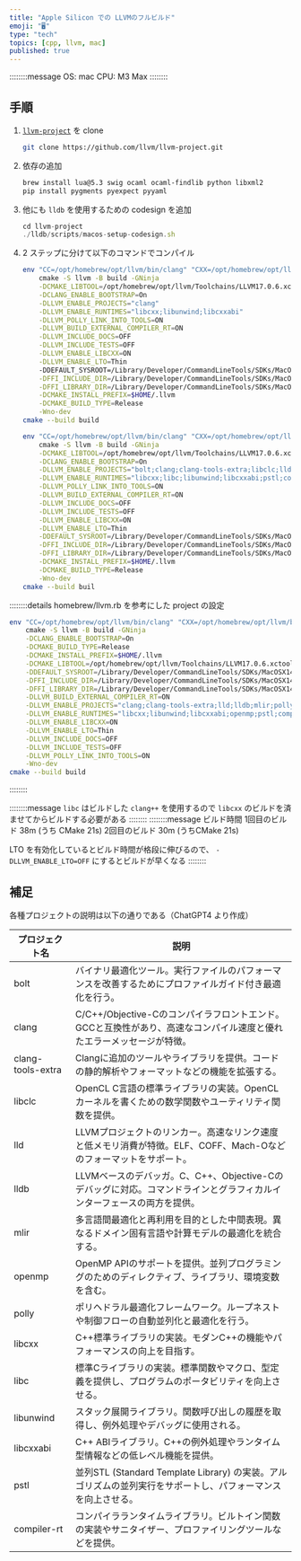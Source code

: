 ```yaml
---
title: "Apple Silicon での LLVMのフルビルド"
emoji: "🖥️"
type: "tech"
topics: [cpp, llvm, mac]
published: true
---
```


::::::::message
OS: mac
CPU: M3 Max
::::::::

## 手順

1. [`llvm-project`](https://github.com/llvm/llvm-project) を clone

    ```bash
    git clone https://github.com/llvm/llvm-project.git
    ```
1. 依存の追加

    ```bash
    brew install lua@5.3 swig ocaml ocaml-findlib python libxml2
    pip install pygments pyexpect pyyaml
    ```
1. 他にも `lldb` を使用するための codesign を追加

    ```javascript
    cd llvm-project
    ./lldb/scripts/macos-setup-codesign.sh
    ```
1. 2 ステップに分けて以下のコマンドでコンパイル

    ```bash
    env "CC=/opt/homebrew/opt/llvm/bin/clang" "CXX=/opt/homebrew/opt/llvm/bin/clang++"                          \
        cmake -S llvm -B build -GNinja                                                                          \
        -DCMAKE_LIBTOOL=/opt/homebrew/opt/llvm/Toolchains/LLVM17.0.6.xctoolchain/usr/bin/llvm-libtool-darwin    \
        -DCLANG_ENABLE_BOOTSTRAP=On                                                                             \
        -DLLVM_ENABLE_PROJECTS="clang"                                                                          \
        -DLLVM_ENABLE_RUNTIMES="libcxx;libunwind;libcxxabi"                                                     \
        -DLLVM_POLLY_LINK_INTO_TOOLS=ON                                                                         \
        -DLLVM_BUILD_EXTERNAL_COMPILER_RT=ON                                                                    \
        -DLLVM_INCLUDE_DOCS=OFF                                                                                 \
        -DLLVM_INCLUDE_TESTS=OFF                                                                                \
        -DLLVM_ENABLE_LIBCXX=ON                                                                                 \
        -DLLVM_ENABLE_LTO=Thin                                                                                
        -DDEFAULT_SYSROOT=/Library/Developer/CommandLineTools/SDKs/MacOSX14.sdk/                                \
        -DFFI_INCLUDE_DIR=/Library/Developer/CommandLineTools/SDKs/MacOSX14.sdk/usr/include/ffi                 \
        -DFFI_LIBRARY_DIR=/Library/Developer/CommandLineTools/SDKs/MacOSX14.sdk/usr/lib                         \
        -DCMAKE_INSTALL_PREFIX=$HOME/.llvm                                                                      \
        -DCMAKE_BUILD_TYPE=Release                                                                              \
        -Wno-dev
    cmake --build build
    ```
    ```bash
    env "CC=/opt/homebrew/opt/llvm/bin/clang" "CXX=/opt/homebrew/opt/llvm/bin/clang++"                          \
        cmake -S llvm -B build -GNinja                                                                          \
        -DCMAKE_LIBTOOL=/opt/homebrew/opt/llvm/Toolchains/LLVM17.0.6.xctoolchain/usr/bin/llvm-libtool-darwin    \
        -DCLANG_ENABLE_BOOTSTRAP=On                                                                             \
        -DLLVM_ENABLE_PROJECTS="bolt;clang;clang-tools-extra;libclc;lld;lldb;mlir;openmp;polly"                 \
        -DLLVM_ENABLE_RUNTIMES="libcxx;libc;libunwind;libcxxabi;pstl;compiler-rt"                               \
        -DLLVM_POLLY_LINK_INTO_TOOLS=ON                                                                         \
        -DLLVM_BUILD_EXTERNAL_COMPILER_RT=ON                                                                    \
        -DLLVM_INCLUDE_DOCS=OFF                                                                                 \
        -DLLVM_INCLUDE_TESTS=OFF                                                                                \
        -DLLVM_ENABLE_LIBCXX=ON                                                                                 \
        -DLLVM_ENABLE_LTO=Thin                                                                                  \
        -DDEFAULT_SYSROOT=/Library/Developer/CommandLineTools/SDKs/MacOSX14.sdk/                                \
        -DFFI_INCLUDE_DIR=/Library/Developer/CommandLineTools/SDKs/MacOSX14.sdk/usr/include/ffi                 \
        -DFFI_LIBRARY_DIR=/Library/Developer/CommandLineTools/SDKs/MacOSX14.sdk/usr/lib                         \
        -DCMAKE_INSTALL_PREFIX=$HOME/.llvm                                                                      \
        -DCMAKE_BUILD_TYPE=Release                                                                              \
        -Wno-dev
    cmake --build buil
    ```



::::::::details homebrew/llvm.rb を参考にした project の設定

```bash
env "CC=/opt/homebrew/opt/llvm/bin/clang" "CXX=/opt/homebrew/opt/llvm/bin/clang++"                          \
    cmake -S llvm -B build -GNinja                                                                          \
    -DCLANG_ENABLE_BOOTSTRAP=On                                                                             \
    -DCMAKE_BUILD_TYPE=Release                                                                              \
    -DCMAKE_INSTALL_PREFIX=$HOME/.llvm                                                                      \
    -DCMAKE_LIBTOOL=/opt/homebrew/opt/llvm/Toolchains/LLVM17.0.6.xctoolchain/usr/bin/llvm-libtool-darwin    \
    -DDEFAULT_SYSROOT=/Library/Developer/CommandLineTools/SDKs/MacOSX14.sdk/                                \
    -DFFI_INCLUDE_DIR=/Library/Developer/CommandLineTools/SDKs/MacOSX14.sdk/usr/include/ffi                 \
    -DFFI_LIBRARY_DIR=/Library/Developer/CommandLineTools/SDKs/MacOSX14.sdk/usr/lib                         \
    -DLLVM_BUILD_EXTERNAL_COMPILER_RT=ON                                                                    \
    -DLLVM_ENABLE_PROJECTS="clang;clang-tools-extra;lld;lldb;mlir;polly"                                    \
    -DLLVM_ENABLE_RUNTIMES="libcxx;libunwind;libcxxabi;openmp;pstl;compiler-rt"                             \
    -DLLVM_ENABLE_LIBCXX=ON                                                                                 \
    -DLLVM_ENABLE_LTO=Thin                                                                                  \
    -DLLVM_INCLUDE_DOCS=OFF                                                                                 \
    -DLLVM_INCLUDE_TESTS=OFF                                                                                \
    -DLLVM_POLLY_LINK_INTO_TOOLS=ON                                                                         \
    -Wno-dev
cmake --build build
```
::::::::

::::::::message
`libc` はビルドした `clang++` を使用するので `libcxx` のビルドを済ませてからビルドする必要がある
::::::::
::::::::message
ビルド時間
1回目のビルド 38m (うち CMake 21s)
2回目のビルド 30m (うちCMake 21s)

LTO を有効化しているとビルド時間が格段に伸びるので、 `-DLLVM_ENABLE_LTO=OFF` にするとビルドが早くなる
::::::::

## 補足

各種プロジェクトの説明は以下の通りである（ChatGPT4 より作成）

| プロジェクト名 | 説明 |
|---|---|
| bolt | バイナリ最適化ツール。実行ファイルのパフォーマンスを改善するためにプロファイルガイド付き最適化を行う。 |
| clang | C/C++/Objective-Cのコンパイラフロントエンド。GCCと互換性があり、高速なコンパイル速度と優れたエラーメッセージが特徴。 |
| clang-tools-extra | Clangに追加のツールやライブラリを提供。コードの静的解析やフォーマットなどの機能を拡張する。 |
| libclc | OpenCL C言語の標準ライブラリの実装。OpenCLカーネルを書くための数学関数やユーティリティ関数を提供。 |
| lld | LLVMプロジェクトのリンカー。高速なリンク速度と低メモリ消費が特徴。ELF、COFF、Mach-Oなどのフォーマットをサポート。 |
| lldb | LLVMベースのデバッガ。C、C++、Objective-Cのデバッグに対応。コマンドラインとグラフィカルインターフェースの両方を提供。 |
| mlir | 多言語間最適化と再利用を目的とした中間表現。異なるドメイン固有言語や計算モデルの最適化を統合する。 |
| openmp | OpenMP APIのサポートを提供。並列プログラミングのためのディレクティブ、ライブラリ、環境変数を含む。 |
| polly | ポリヘドラル最適化フレームワーク。ループネストや制御フローの自動並列化と最適化を行う。 |
| libcxx | C++標準ライブラリの実装。モダンC++の機能やパフォーマンスの向上を目指す。 |
| libc | 標準Cライブラリの実装。標準関数やマクロ、型定義を提供し、プログラムのポータビリティを向上させる。 |
| libunwind | スタック展開ライブラリ。関数呼び出しの履歴を取得し、例外処理やデバッグに使用される。 |
| libcxxabi | C++ ABIライブラリ。C++の例外処理やランタイム型情報などの低レベル機能を提供。 |
| pstl | 並列STL (Standard Template Library) の実装。アルゴリズムの並列実行をサポートし、パフォーマンスを向上させる。 |
| compiler-rt | コンパイラランタイムライブラリ。ビルトイン関数の実装やサニタイザー、プロファイリングツールなどを提供。 |
